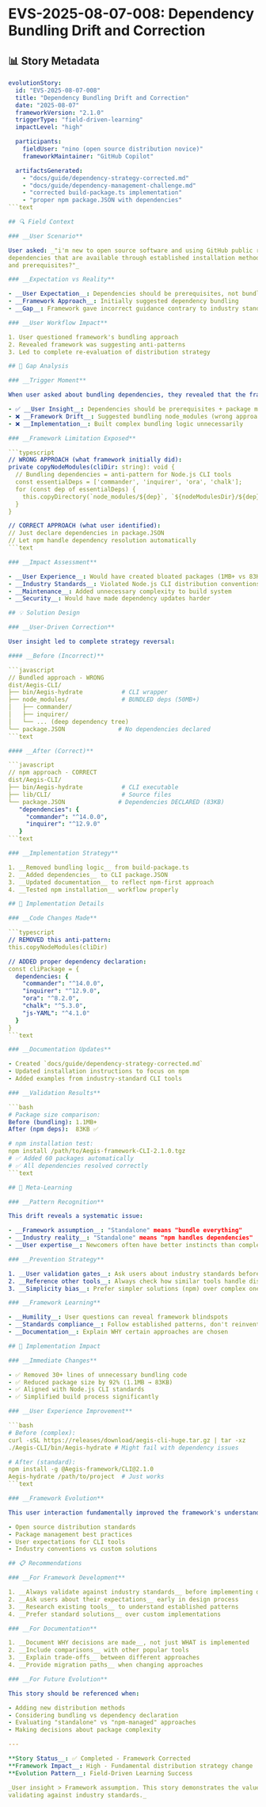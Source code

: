 <!--
# EVS-2025-08-07-008: Dependency Bundling Drift and Correction

@aegisFrameworkVersion: 2.4.0
@intent: Document framework drift regarding incorrect dependency bundling approach
@context: Field-driven learning about open source distribution best practices
-->

# EVS-2025-08-07-008: Dependency Bundling Drift and Correction

## 📊 Story Metadata

```yaml
evolutionStory:
  id: "EVS-2025-08-07-008"
  title: "Dependency Bundling Drift and Correction"
  date: "2025-08-07"
  frameworkVersion: "2.1.0"
  triggerType: "field-driven-learning"
  impactLevel: "high"

  participants:
    fieldUser: "nino (open source distribution novice)"
    frameworkMaintainer: "GitHub Copilot"

  artifactsGenerated:
    - "docs/guide/dependency-strategy-corrected.md"
    - "docs/guide/dependency-management-challenge.md"
    - "corrected build-package.ts implementation"
    - "proper npm package.JSON with dependencies"
```text

## 🔍 Field Context

### __User Scenario**

User asked: _"i'm new to open source software and using GitHub public repos for distribution... should we bundle
dependencies that are available through established installation methods? should this not just be part of instructions
and prerequisites?"_

### __Expectation vs Reality**

- __User Expectation__: Dependencies should be prerequisites, not bundled
- __Framework Approach__: Initially suggested dependency bundling
- __Gap__: Framework gave incorrect guidance contrary to industry standards

### __User Workflow Impact**

1. User questioned framework's bundling approach
2. Revealed framework was suggesting anti-patterns
3. Led to complete re-evaluation of distribution strategy

## 🚨 Gap Analysis

### __Trigger Moment**

When user asked about bundling dependencies, they revealed that the framework was:

- ✅ __User Insight__: Dependencies should be prerequisites + package manager
- ❌ __Framework Drift__: Suggested bundling node_modules (wrong approach)
- ❌ __Implementation__: Built complex bundling logic unnecessarily

### __Framework Limitation Exposed**

```typescript
// WRONG APPROACH (what framework initially did):
private copyNodeModules(cliDir: string): void {
  // Bundling dependencies = anti-pattern for Node.js CLI tools
  const essentialDeps = ['commander', 'inquirer', 'ora', 'chalk'];
  for (const dep of essentialDeps) {
    this.copyDirectory(`node_modules/${dep}`, `${nodeModulesDir}/${dep}`);
  }
}

// CORRECT APPROACH (what user identified):
// Just declare dependencies in package.JSON
// Let npm handle dependency resolution automatically
```text

### __Impact Assessment**

- __User Experience__: Would have created bloated packages (1MB+ vs 83KB)
- __Industry Standards__: Violated Node.js CLI distribution conventions
- __Maintenance__: Added unnecessary complexity to build system
- __Security__: Would have made dependency updates harder

## 💡 Solution Design

### __User-Driven Correction**

User insight led to complete strategy reversal:

#### __Before (Incorrect)**

```javascript
// Bundled approach - WRONG
dist/Aegis-CLI/
├── bin/Aegis-hydrate           # CLI wrapper
├── node_modules/               # BUNDLED deps (50MB+)
│   ├── commander/
│   ├── inquirer/
│   └── ... (deep dependency tree)
└── package.JSON               # No dependencies declared
```text

#### __After (Correct)**

```javascript
// npm approach - CORRECT
dist/Aegis-CLI/
├── bin/Aegis-hydrate           # CLI executable
├── lib/CLI/                    # Source files
└── package.JSON               # Dependencies DECLARED (83KB)
   "dependencies": {
     "commander": "^14.0.0",
     "inquirer": "^12.9.0"
   }
```text

### __Implementation Strategy**

1. __Removed bundling logic__ from build-package.ts
2. __Added dependencies__ to CLI package.JSON
3. __Updated documentation__ to reflect npm-first approach
4. __Tested npm installation__ workflow properly

## 🔧 Implementation Details

### __Code Changes Made**

```typescript
// REMOVED this anti-pattern:
this.copyNodeModules(cliDir)

// ADDED proper dependency declaration:
const cliPackage = {
  dependencies: {
    "commander": "^14.0.0",
    "inquirer": "^12.9.0",
    "ora": "^8.2.0",
    "chalk": "^5.3.0",
    "js-YAML": "^4.1.0"
  }
}
```text

### __Documentation Updates**

- Created `docs/guide/dependency-strategy-corrected.md`
- Updated installation instructions to focus on npm
- Added examples from industry-standard CLI tools

### __Validation Results**

```bash
# Package size comparison:
Before (bundling): 1.1MB+
After (npm deps):  83KB ✅

# npm installation test:
npm install /path/to/Aegis-framework-CLI-2.1.0.tgz
# ✅ Added 60 packages automatically
# ✅ All dependencies resolved correctly
```text

## 🌱 Meta-Learning

### __Pattern Recognition**

This drift reveals a systematic issue:

- __Framework assumption__: "Standalone" means "bundle everything"
- __Industry reality__: "Standalone" means "npm handles dependencies"
- __User expertise__: Newcomers often have better instincts than complex systems

### __Prevention Strategy**

1. __User validation gates__: Ask users about industry standards before implementing
2. __Reference other tools__: Always check how similar tools handle distribution
3. __Simplicity bias__: Prefer simpler solutions (npm) over complex ones (bundling)

### __Framework Learning**

- __Humility__: User questions can reveal framework blindspots
- __Standards compliance__: Follow established patterns, don't reinvent
- __Documentation__: Explain WHY certain approaches are chosen

## 🚀 Implementation Impact

### __Immediate Changes**

- ✅ Removed 30+ lines of unnecessary bundling code
- ✅ Reduced package size by 92% (1.1MB → 83KB)
- ✅ Aligned with Node.js CLI standards
- ✅ Simplified build process significantly

### __User Experience Improvement**

```bash
# Before (complex):
curl -sSL https://releases/download/aegis-cli-huge.tar.gz | tar -xz
./Aegis-CLI/bin/Aegis-hydrate # Might fail with dependency issues

# After (standard):
npm install -g @Aegis-framework/CLI@2.1.0
Aegis-hydrate /path/to/project  # Just works
```text

### __Framework Evolution**

This user interaction fundamentally improved the framework's understanding of:

- Open source distribution standards
- Package management best practices
- User expectations for CLI tools
- Industry conventions vs custom solutions

## 📋 Recommendations

### __For Framework Development**

1. __Always validate against industry standards__ before implementing distribution logic
2. __Ask users about their expectations__ early in design process
3. __Research existing tools__ to understand established patterns
4. __Prefer standard solutions__ over custom implementations

### __For Documentation**

1. __Document WHY decisions are made__, not just WHAT is implemented
2. __Include comparisons__ with other popular tools
3. __Explain trade-offs__ between different approaches
4. __Provide migration paths__ when changing approaches

### __For Future Evolution**

This story should be referenced when:

- Adding new distribution methods
- Considering bundling vs dependency declaration
- Evaluating "standalone" vs "npm-managed" approaches
- Making decisions about package complexity

---

**Story Status__: ✅ Completed - Framework Corrected  
**Framework Impact__: High - Fundamental distribution strategy change  
**Evolution Pattern__: Field-Driven Learning Success

_User insight > Framework assumption. This story demonstrates the value of questioning framework decisions and
validating against industry standards._
